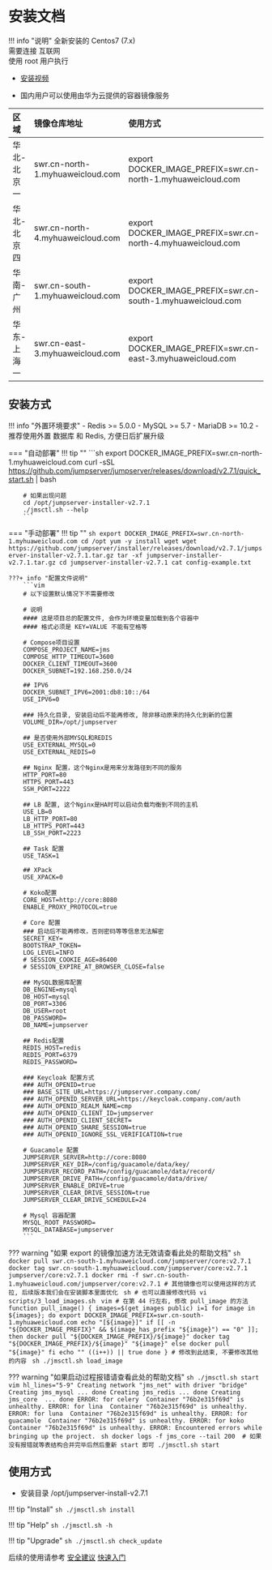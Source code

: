 # 安装文档

!!! info "说明"
    全新安装的 Centos7 (7.x)  
    需要连接 互联网  
    使用 root 用户执行  

- [安装视频](https://www.bilibili.com/video/bv19a4y1i7i9)

- 国内用户可以使用由华为云提供的容器镜像服务

| 区域          | 镜像仓库地址                      | 使用方式                                                     |
| :----------- | :------------------------------- | :----------------------------------------------------------- |
| 华北-北京一   | swr.cn-north-1.myhuaweicloud.com | export DOCKER_IMAGE_PREFIX=swr.cn-north-1.myhuaweicloud.com  |
| 华北-北京四   | swr.cn-north-4.myhuaweicloud.com | export DOCKER_IMAGE_PREFIX=swr.cn-north-4.myhuaweicloud.com  |
| 华南-广州     | swr.cn-south-1.myhuaweicloud.com | export DOCKER_IMAGE_PREFIX=swr.cn-south-1.myhuaweicloud.com  |
| 华东-上海一   | swr.cn-east-3.myhuaweicloud.com  | export DOCKER_IMAGE_PREFIX=swr.cn-east-3.myhuaweicloud.com   |

## 安装方式

!!! info "外置环境要求"
    - Redis >= 5.0.0
    - MySQL >= 5.7
    - MariaDB >= 10.2
    - 推荐使用外置 数据库 和 Redis, 方便日后扩展升级

=== "自动部署"
    !!! tip ""
        ```sh
        export DOCKER_IMAGE_PREFIX=swr.cn-north-1.myhuaweicloud.com
        curl -sSL https://github.com/jumpserver/jumpserver/releases/download/v2.7.1/quick_start.sh | bash

        # 如果出现问题
        cd /opt/jumpserver-installer-v2.7.1
        ./jmsctl.sh --help
        ```

=== "手动部署"
    !!! tip ""
        ```sh
        export DOCKER_IMAGE_PREFIX=swr.cn-north-1.myhuaweicloud.com
        cd /opt
        yum -y install wget
        wget https://github.com/jumpserver/installer/releases/download/v2.7.1/jumpserver-installer-v2.7.1.tar.gz
        tar -xf jumpserver-installer-v2.7.1.tar.gz
        cd jumpserver-installer-v2.7.1
        cat config-example.txt
        ```

    ???+ info "配置文件说明"
        ```vim
        # 以下设置默认情况下不需要修改

        # 说明
        #### 这是项目总的配置文件, 会作为环境变量加载到各个容器中
        #### 格式必须是 KEY=VALUE 不能有空格等

        # Compose项目设置
        COMPOSE_PROJECT_NAME=jms
        COMPOSE_HTTP_TIMEOUT=3600
        DOCKER_CLIENT_TIMEOUT=3600
        DOCKER_SUBNET=192.168.250.0/24

        ## IPV6
        DOCKER_SUBNET_IPV6=2001:db8:10::/64
        USE_IPV6=0

        ### 持久化目录, 安装启动后不能再修改, 除非移动原来的持久化到新的位置
        VOLUME_DIR=/opt/jumpserver

        ## 是否使用外部MYSQL和REDIS
        USE_EXTERNAL_MYSQL=0
        USE_EXTERNAL_REDIS=0

        ## Nginx 配置，这个Nginx是用来分发路径到不同的服务
        HTTP_PORT=80
        HTTPS_PORT=443
        SSH_PORT=2222

        ## LB 配置, 这个Nginx是HA时可以启动负载均衡到不同的主机
        USE_LB=0
        LB_HTTP_PORT=80
        LB_HTTPS_PORT=443
        LB_SSH_PORT=2223

        ## Task 配置
        USE_TASK=1

        ## XPack
        USE_XPACK=0

        # Koko配置
        CORE_HOST=http://core:8080
        ENABLE_PROXY_PROTOCOL=true

        # Core 配置
        ### 启动后不能再修改，否则密码等等信息无法解密
        SECRET_KEY=
        BOOTSTRAP_TOKEN=
        LOG_LEVEL=INFO
        # SESSION_COOKIE_AGE=86400
        # SESSION_EXPIRE_AT_BROWSER_CLOSE=false

        ## MySQL数据库配置
        DB_ENGINE=mysql
        DB_HOST=mysql
        DB_PORT=3306
        DB_USER=root
        DB_PASSWORD=
        DB_NAME=jumpserver

        ## Redis配置
        REDIS_HOST=redis
        REDIS_PORT=6379
        REDIS_PASSWORD=

        ### Keycloak 配置方式
        ### AUTH_OPENID=true
        ### BASE_SITE_URL=https://jumpserver.company.com/
        ### AUTH_OPENID_SERVER_URL=https://keycloak.company.com/auth
        ### AUTH_OPENID_REALM_NAME=cmp
        ### AUTH_OPENID_CLIENT_ID=jumpserver
        ### AUTH_OPENID_CLIENT_SECRET=
        ### AUTH_OPENID_SHARE_SESSION=true
        ### AUTH_OPENID_IGNORE_SSL_VERIFICATION=true

        # Guacamole 配置
        JUMPSERVER_SERVER=http://core:8080
        JUMPSERVER_KEY_DIR=/config/guacamole/data/key/
        JUMPSERVER_RECORD_PATH=/config/guacamole/data/record/
        JUMPSERVER_DRIVE_PATH=/config/guacamole/data/drive/
        JUMPSERVER_ENABLE_DRIVE=true
        JUMPSERVER_CLEAR_DRIVE_SESSION=true
        JUMPSERVER_CLEAR_DRIVE_SCHEDULE=24

        # Mysql 容器配置
        MYSQL_ROOT_PASSWORD=
        MYSQL_DATABASE=jumpserver
        ```

??? warning "如果 export 的镜像加速方法无效请查看此处的帮助文档"
    ```sh
    docker pull swr.cn-south-1.myhuaweicloud.com/jumpserver/core:v2.7.1
    docker tag swr.cn-south-1.myhuaweicloud.com/jumpserver/core:v2.7.1 jumpserver/core:v2.7.1
    docker rmi -f swr.cn-south-1.myhuaweicloud.com/jumpserver/core:v2.7.1
    # 其他镜像也可以使用这样的方式拉, 后续版本我们会在安装脚本里面优化
    ```
    ```sh
    # 也可以直接修改代码
    vi scripts/3_load_images.sh
    ```
    ```vim
    # 在第 44 行左右, 修改 pull_image 的方法
    function pull_image() {
      images=$(get_images public)
      i=1
      for image in ${images}; do
        export DOCKER_IMAGE_PREFIX=swr.cn-south-1.myhuaweicloud.com
        echo "[${image}]"
        if [[ -n "${DOCKER_IMAGE_PREFIX}" && $(image_has_prefix "${image}") == "0" ]]; then
          docker pull "${DOCKER_IMAGE_PREFIX}/${image}"
          docker tag "${DOCKER_IMAGE_PREFIX}/${image}" "${image}"
        else
          docker pull "${image}"
        fi
        echo ""
        ((i++)) || true
      done
    }
    # 修改到此结束, 不要修改其他的内容
    ```
    ```sh
    ./jmsctl.sh load_image
    ```

??? warning "如果启动过程报错请查看此处的帮助文档"
    ```sh
    ./jmsctl.sh start
    ```
    ```vim hl_lines="5-9"
    Creating network "jms_net" with driver "bridge"
    Creating jms_mysql ... done
    Creating jms_redis ... done
    Creating jms_core  ... done
    ERROR: for celery  Container "76b2e315f69d" is unhealthy.
    ERROR: for lina  Container "76b2e315f69d" is unhealthy.
    ERROR: for luna  Container "76b2e315f69d" is unhealthy.
    ERROR: for guacamole  Container "76b2e315f69d" is unhealthy.
    ERROR: for koko  Container "76b2e315f69d" is unhealthy.
    ERROR: Encountered errors while bringing up the project.
    ```
    ```sh
    docker logs -f jms_core --tail 200  # 如果没有报错就等表结构合并完毕后然后重新 start 即可
    ./jmsctl.sh start
    ```

## 使用方式

- 安装目录 /opt/jumpserver-install-v2.7.1

!!! tip "Install"
    ```sh
    ./jmsctl.sh install
    ```

!!! tip "Help"
    ```sh
    ./jmsctl.sh -h
    ```

!!! tip "Upgrade"
    ```sh
    ./jmsctl.sh check_update
    ```

后续的使用请参考 [安全建议](install_security.md) [快速入门](../../admin-guide/quick_start/)  
